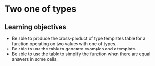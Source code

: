 # Two one of types

## Learning objectives

* Be able to produce the cross-product of type templates table for a function operating on two values with one-of types.
* Be able to use the table to generate examples and a template.
* Be able to use the table to simplify the function when there are equal answers in some cells.

